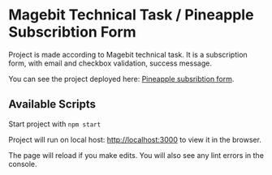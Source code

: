# Magebit Technical Task / Pineapple Subscribtion Form

Project is made according to Magebit technical task. 
It is a subscription form, with email and checkbox validation, success message.

You can see the project deployed here: [Pineapple subsribtion form](https://confident-shannon-092223.netlify.app/).

## Available Scripts

Start project with `npm start`

Project will run on local host: [http://localhost:3000](http://localhost:3000) to view it in the browser.

The page will reload if you make edits.
You will also see any lint errors in the console.

